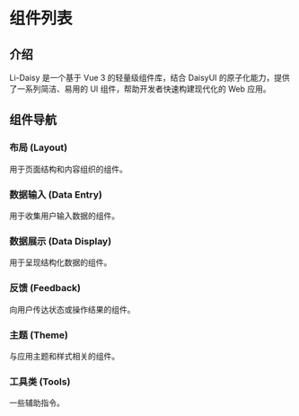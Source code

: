 # 组件列表

## 介绍

Li-Daisy 是一个基于 Vue 3 的轻量级组件库，结合 DaisyUI 的原子化能力，提供了一系列简洁、易用的 UI 组件，帮助开发者快速构建现代化的 Web 应用。

## 组件导航

### 布局 (Layout)

用于页面结构和内容组织的组件。

<ComponentGrid :componentList="[
  {
    img:'/drawer.png',
    url: '/components/drawer',
    title: 'Drawer 抽屉',
    details: '用于显示/隐藏页面侧边栏'
  },
  {
    img: '/queue.png',  
    url: '/components/queue',
    title: 'Queue 队列',
    details: '用于实现队列式进出的布局容器'
  }
]" />

### 数据输入 (Data Entry)

用于收集用户输入数据的组件。

<ComponentGrid :componentList="[
  {
    img: '/input.png',
    url: '/components/textInput',
    title: 'TextInput 文本输入框',
    details: '用于输入单行文本数据'
  },
  {
    img: '/textarea.png',
    url: '/components/textarea',
    title: 'Textarea 多行文本输入框',
    details: '用于输入较长文本数据'
  },
  {
    img: '/numberInput.png',
    url: '/components/numberInput',
    title: 'NumberInput 数字输入框',
    details: '用于输入数字'
  },
  {
    img: '/form.png',
    url: '/components/form',
    title: 'Form 表单',
    details: '用于数据校验和提交'
  }
]" />

### 数据展示 (Data Display)

用于呈现结构化数据的组件。

<ComponentGrid :componentList="[
  {
    img: '/avatar.png',  
    url: '/components/avatar',
    details: '用于展示用户或对象的缩略图'
  },
  {
    img: '/table.png',  
    url: '/components/table',
    title: 'Table 表格',
    details: '用于展示行列数据'
  },
  {
    img: '/paging.png',  
    url: '/components/paging',
    title: 'Paging 分页',
    details: '用于对大量数据进行分页展示'
  },
]" />

### 反馈 (Feedback)

向用户传达状态或操作结果的组件。

<ComponentGrid :componentList="[
  {
    img: '/modal.png',  
    url: '/components/modal',
    title: 'Modal 对话框',
    details: '用于需要用户响应的操作或信息展示'
  },
  {
    img: '/notification.png',  
    url: '/components/notification',
    title: 'Notification 通知',
    details: '用于显示操作反馈通知'
  },
  {
    img: '/message.png',  
    url: '/components/message',
    title: 'Message 消息条',
    details: '用于轻量级的消息提示'
  },
  {
    img: '/skeleton.png',  
    url: '/components/skeleton',
    title: 'Skeleton 骨架屏',
    details: '在数据加载时提供占位效果'
  },
  {
    img: '/popover.png',  
    url: '/components/popover',
    title: 'Popover 弹出框',
    details: '用于在页面上显示额外信息或操作'
  },
  {
    img: '/popconfirm.png',  
    url: '/components/popconfirm',
    title: 'Popconfirm 气泡确定框',
    details: '用于危险操作的再次确定'
  },
]" />

### 主题 (Theme)

与应用主题和样式相关的组件。

<ComponentGrid :componentList="[
  {
    img: '/themeSwitch.png',  
    url: '/components/themeSwitch',
    title: 'ThemeSwitch 主题切换器',
    details: '用于切换应用的主题样式'
  },
]" />

### 工具类 (Tools)

一些辅助指令。

<ComponentGrid :componentList="[
  {
    img: '/loading.png',  
    url: '/components/loading',
    title: 'loading 指令',
    details: '用于防抖，占位'
  },
]" />

<!-- ## 快速导航

- 开始使用
- 设计原则
- 主题定制
- 更新日志 -->
